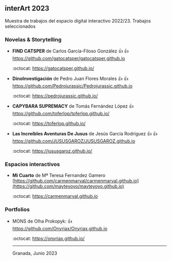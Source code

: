 ## interArt 2023

Muestra de trabajos del espacio digital interactivo 2022/23. Trabajos seleccionados





### Novelas & Storytelling


* **FIND CATSPER** de Carlos García-Filoso González  :+1: :+1: https://github.com/gatocatsper/gatocatsper.github.io

   :octocat: https://gatocatsper.github.io/


* **DinoInvestigación** de Pedro Juan Flores Morales :+1: :+1: https://github.com/Pedrojurassic/Pedrojurassic.github.io

   :octocat: https://pedrojurassic.github.io/

* **CAPYBARA SUPREMACY** de Tomás Fernández López :+1:  https://github.com/toferlop/toferlop.github.io/


   :octocat: https://toferlop.github.io/
   
   
 *  **Las Increíbles Aventuras De Jusus** de Jesús García Rodríguez  :+1: :+1:  https://github.com/JUSUSGAROZ/JUSUSGAROZ.github.io
 
      :octocat:   https://jususgaroz.github.io/
   
   
   


### Espacios interactivos 


*  **Mi Cuarto** de Mª Teresa Fernandez Gamero    [https://github.com/carmenmarval/carmenmarval.github.io](https://github.com/mayteyoyo/mayteyoyo.github.io)

   :octocat: [https://carmenmarval.github.io  ](https://mayteyoyo.github.io/)









### Portfolios

* MONS de Olha Prokopyk:   :+1: https://github.com/Onyriax/Onyriax.github.io 

  :octocat: https://onyriax.github.io/
 
  
  ----
  
  
  Granada, Junio 2023
  
